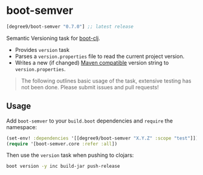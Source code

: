 # boot-semver

[](dependency)
```clojure
[degree9/boot-semver "0.7.0"] ;; latest release
```
[](/dependency)

Semantic Versioning task for [boot-clj][1].

* Provides `version` task
* Parses a `version.properties` file to read the current project version.
* Writes a new (if changed) [Maven compatible][2] version string to `version.properties`.

> The following outlines basic usage of the task, extensive testing has not been done.
> Please submit issues and pull requests!

## Usage

Add `boot-semver` to your `build.boot` dependencies and `require` the namespace:

```clj
(set-env! :dependencies '[[degree9/boot-semver "X.Y.Z" :scope "test"]])
(require '[boot-semver.core :refer :all])
```

Then use the `version` task when pushing to clojars:

```bash
boot version -y inc build-jar push-release
```

[1]: https://github.com/boot-clj/boot
[2]: https://docs.oracle.com/middleware/1212/core/MAVEN/maven_version.htm
